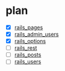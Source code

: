 # plan
- [x] [rails_pages](https://github.com/afeiship/rails_pages)
- [x] [rails_admin_users](https://github.com/afeiship/rails_admin_users)
- [x] [rails_options](https://github.com/afeiship/rails_options)
- [ ] [rails_rest](https://github.com/afeiship/rails_rest)
- [ ] [rails_posts](https://github.com/afeiship/rails_posts)
- [ ] [rails_users](https://github.com/afeiship/rails_users)